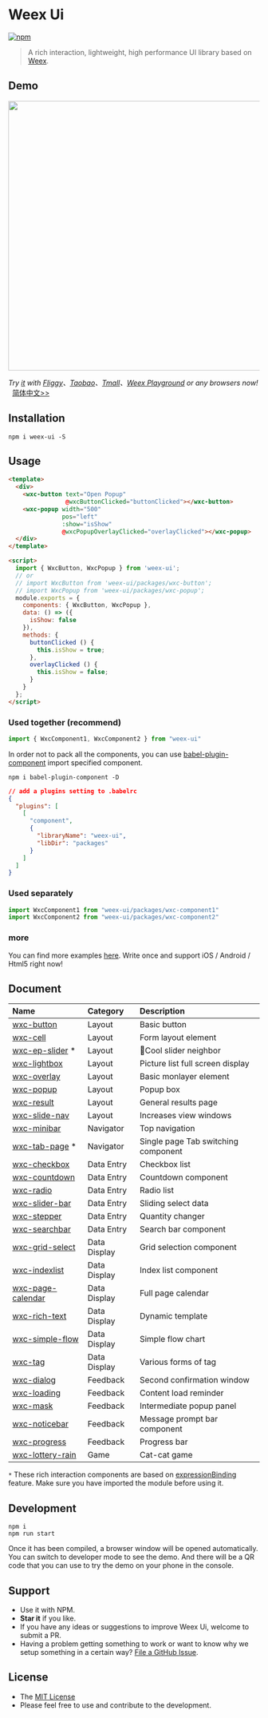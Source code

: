 # Weex Ui

[![npm](https://img.shields.io/npm/v/weex-ui.svg?maxAge=3600)](https://www.npmjs.com/package/weex-ui)

> A rich interaction, lightweight, high performance UI library based on [Weex](https://github.com/apache/incubator-weex).

## Demo
<img src="https://img.alicdn.com/tfs/TB1O2ulhgoQMeJjy0FoXXcShVXa-1282-986.jpg" width=540/>

*Try [it](https://h5.m.taobao.com/trip/weex-ui/index.html?_wx_tpl=https%3A%2F%2Fh5.m.taobao.com%2Ftrip%2Fweex-ui%2Fdemo%2Findex.native-min.js) with [Fliggy](http://www.fliggy.com/mobile/?spm=181.52816.a1z6c.19.1fcc529aNQO84O&ad_id=&am_id=1301048151a679d80b29)、[Taobao](https://mpage.taobao.com/hd/download.html?spm=a21bo.50862.201858.1.5523e29eOKuPPN)、[Tmall](https://pages.tmall.com/wow/portal/act/app-download?spm=875.7931836/B.a2226mz.16&scm=1027.1.1.1)、[Weex Playground](https://weex.apache.org/cn/playground.html) or any browsers now!*    &nbsp;&nbsp;[简体中文>>](./README.md)


## Installation

```shell
npm i weex-ui -S
```

## Usage
  
```html
<template>
  <div>
    <wxc-button text="Open Popup"
                @wxcButtonClicked="buttonClicked"></wxc-button>
    <wxc-popup width="500"
               pos="left"
               :show="isShow"
               @wxcPopupOverlayClicked="overlayClicked"></wxc-popup>
  </div>
</template>

<script>
  import { WxcButton, WxcPopup } from 'weex-ui';
  // or
  // import WxcButton from 'weex-ui/packages/wxc-button';
  // import WxcPopup from 'weex-ui/packages/wxc-popup';
  module.exports = {
    components: { WxcButton, WxcPopup },
    data: () => ({
      isShow: false
    }),
    methods: {
      buttonClicked () {
        this.isShow = true;
      },
      overlayClicked () {
        this.isShow = false;
      }
    }
  };
</script>
```

### Used together (recommend)

```javascript
import { WxcComponent1, WxcComponent2 } from "weex-ui"
```

In order not to pack all the components, you can use [babel-plugin-component](https://www.npmjs.com/package/babel-plugin-component) import specified component.

```shell
npm i babel-plugin-component -D
```

```json
// add a plugins setting to .babelrc
{
  "plugins": [
    [
      "component",
      {
        "libraryName": "weex-ui",
        "libDir": "packages"
      }
    ]
  ]
}
```

### Used separately

```javascript
import WxcComponent1 from "weex-ui/packages/wxc-component1"
import WxcComponent2 from "weex-ui/packages/wxc-component2"
```

### more

You can find more examples [here](https://github.com/alibaba/weex-ui/tree/master/example). Write once and support iOS / Android / Html5 right now!

## Document
|Name|Category|Description|
|:--|:--|:--|
|[wxc-button](./packages/wxc-button/README.md)|Layout|Basic button|
|[wxc-cell](./packages/wxc-cell/README.md)|Layout|Form layout element|
|[wxc-ep-slider](./packages/wxc-ep-slider/README.md) * |Layout|Cool slider neighbor|
|[wxc-lightbox](./packages/wxc-lightbox/README.md)|Layout|Picture list full screen display|
|[wxc-overlay](./packages/wxc-overlay/README.md)|Layout|Basic monlayer element|
|[wxc-popup](./packages/wxc-popup/README.md)|Layout|Popup box|
|[wxc-result](./packages/wxc-result/README.md)|Layout|General results page|
|[wxc-slide-nav](./packages/wxc-slide-nav/README.md)|Layout|Increases view windows|
|[wxc-minibar](./packages/wxc-minibar/README.md)|Navigator|Top navigation|
|[wxc-tab-page](./packages/wxc-tab-page/README.md) * |Navigator|Single page Tab switching component|
|[wxc-checkbox](./packages/wxc-checkbox/README.md)|Data Entry|Checkbox list|
|[wxc-countdown](./packages/wxc-countdown/README.md)|Data Entry|Countdown component|
|[wxc-radio](./packages/wxc-radio/README.md)|Data Entry|Radio list|
|[wxc-slider-bar](./packages/wxc-slider-bar/README.md)|Data Entry|Sliding select data|
|[wxc-stepper](./packages/wxc-stepper/README.md)|Data Entry|Quantity changer|
|[wxc-searchbar](./packages/wxc-searchbar/README.md)|Data Entry|Search bar component|
|[wxc-grid-select](./packages/wxc-grid-select/README.md)|Data Display|Grid selection component|
|[wxc-indexlist](./packages/wxc-indexlist/README.md)|Data Display|Index list component|
|[wxc-page-calendar](./packages/wxc-page-calendar/README.md)|Data Display|Full page calendar|
|[wxc-rich-text](./packages/wxc-rich-text/README.md)|Data Display|Dynamic template|
|[wxc-simple-flow](./packages/wxc-simple-flow/README.md)|Data Display|Simple flow chart|
|[wxc-tag](./packages/wxc-tag/README.md)|Data Display|Various forms of tag|
|[wxc-dialog](./packages/wxc-dialog/README.md)|Feedback|Second confirmation window|
|[wxc-loading](./packages/wxc-loading/README.md)|Feedback|Content load reminder|
|[wxc-mask](./packages/wxc-mask/README.md)|Feedback|Intermediate popup panel|
|[wxc-noticebar](./packages/wxc-noticebar/README.md)|Feedback|Message prompt bar component|
|[wxc-progress](./packages/wxc-progress/README.md)|Feedback|Progress bar|
|[wxc-lottery-rain](./packages/wxc-lottery-rain/README.md)|Game|Cat-cat game|

`*` These rich interaction components are based on [expressionBinding](https://github.com/alibaba/weex/issues/1730) feature. Make sure you have imported the module before using it.

## Development

```shell
npm i
npm run start
```

Once it has been compiled, a browser window will be opened automatically. You can switch to developer mode to see the demo. And there will be a QR code that you can use to try the demo on your phone in the console.

## Support

- Use it with NPM.
- **Star it** if you like.
- If you have any ideas or suggestions to improve Weex Ui, welcome to submit a PR.
- Having a problem getting something to work or want to know why we setup something in a certain way? [File a GitHub Issue](https://github.com/alibaba/weex-ui/issues/new).

## License
- The [MIT License](http://opensource.org/licenses/MIT)
- Please feel free to use and contribute to the development.
